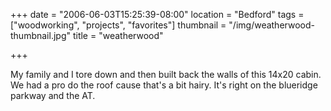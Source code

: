 +++
date = "2006-06-03T15:25:39-08:00"
location = "Bedford"
tags = ["woodworking", "projects", "favorites"]
thumbnail = "/img/weatherwood-thumbnail.jpg"
title = "weatherwood"

+++

My family and I tore down and then built back the walls of this 14x20 cabin.
We had a pro do the roof cause that's a bit hairy.
It's right on the blueridge parkway and the AT.
